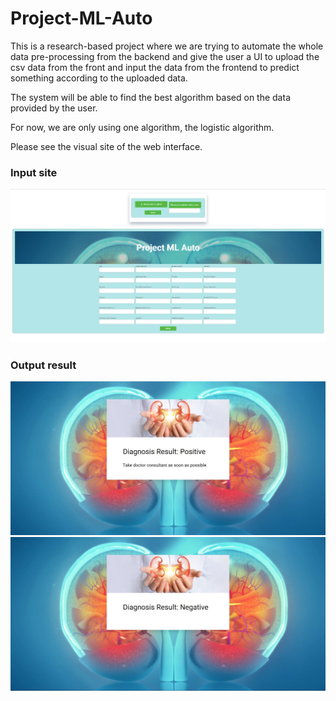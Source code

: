 # Project-ML-Auto

This is a research-based project where we are trying to automate the whole data pre-processing from the backend and give the user a UI to upload the csv data from the front and input the data from the frontend to predict something according to the uploaded data.

The system will be able to find the best algorithm based on the data provided by the user.


For now, we are only using one algorithm, the logistic algorithm.

Please see the visual site of the web interface.

### Input site
![](images/img1.jpg)


### Output result
![](images/img2.jpg)
![](images/img3.jpg)
